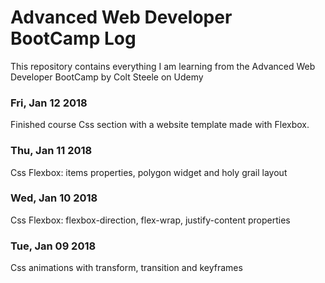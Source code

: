 # Advanced Web Developer BootCamp Log
This repository contains everything I am learning from the Advanced Web Developer BootCamp by Colt Steele on Udemy
### Fri, Jan 12 2018
Finished course Css section with a website template made with Flexbox.
### Thu, Jan 11 2018
Css Flexbox: items properties, polygon widget and holy grail layout
### Wed, Jan 10 2018
Css Flexbox: flexbox-direction, flex-wrap, justify-content properties
### Tue, Jan 09 2018
Css animations with transform, transition and keyframes
